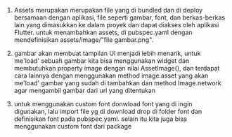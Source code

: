 1. Assets merupakan merupakan file yang di bundled dan di deploy bersamaan dengan aplikasi, file seperti gambar, font, dan berkas-berkas lain yang dimasukkan ke dalam proyek dan dapat diakses oleh aplikasi Flutter. untuk menambahkan assets, di pubspec.yaml dengan mendefinisikan assets/image/"file gambar.png".

2. gambar akan membuat tampilan UI menjadi lebih menarik, untuk me'load' sebuah gambar kita bisa menggunakan widget dan membutuhkan property image dengan nilai AssetImage(), dan terdapat cara lainnya dengan menggunakan method image.asset yang akan me'load' gambar yang sudah di tambahkan dan method Image.network agar mengambil gambar dari url yang ditentukan

3. untuk menggunakan custom font donwload font yang di ingin digunakan, lalu  import file yg di download drop di folder font dan definisikan font pada pubspec.yaml. selain itu kita juga bisa menggunakan custom font dari package
